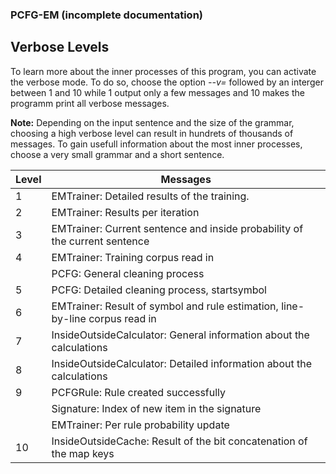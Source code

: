 ### PCFG-EM (incomplete documentation)
## Verbose Levels
To learn more about the inner processes of this program, you can activate the verbose mode. To do so, choose the option *--v=* followed by an interger between 1 and 10 while 1 output only a few messages and 10 makes the programm print all verbose messages.

**Note:**
Depending on the input sentence and the size of the grammar, choosing a high verbose level can result in hundrets of thousands of messages. To gain usefull information about the most inner processes, choose a very small grammar and a short sentence.

| Level | Messages |
|-------|----------|
| 1     | EMTrainer: Detailed results of the training.
| 2     | EMTrainer: Results per iteration
| 3     | EMTrainer: Current sentence and inside probability of the current sentence
| 4     | EMTrainer: Training corpus read in
|       | PCFG: General cleaning process
| 5     | PCFG: Detailed cleaning process, startsymbol
| 6     | EMTrainer: Result of symbol and rule estimation, line-by-line corpus read in
| 7     | InsideOutsideCalculator: General information about the calculations
| 8     | InsideOutsideCalculator: Detailed information about the calculations
| 9     | PCFGRule: Rule created successfully
|       | Signature: Index of new item in the signature
|       | EMTrainer: Per rule probability update
| 10    | InsideOutsideCache: Result of the bit concatenation of the map keys
 
